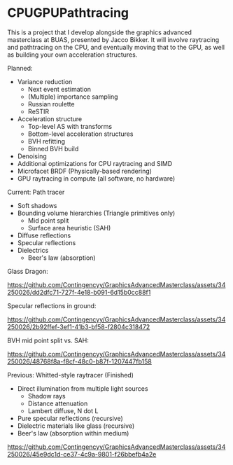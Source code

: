 # CPUGPUPathtracing

This is a project that I develop alongside the graphics advanced masterclass at BUAS, presented by Jacco Bikker. It will involve raytracing and pathtracing on the CPU, and eventually moving that to the GPU, as well as building your own acceleration structures.

Planned:
- Variance reduction
  - Next event estimation
  - (Multiple) importance sampling
  - Russian roulette
  - ReSTIR
- Acceleration structure
  - Top-level AS with transforms
  - Bottom-level acceleration structures
  - BVH refitting
  - Binned BVH build
- Denoising
- Additional optimizations for CPU raytracing and SIMD
- Microfacet BRDF (Physically-based rendering)
- GPU raytracing in compute (all software, no hardware)

Current: Path tracer
- Soft shadows
- Bounding volume hierarchies (Triangle primitives only)
  - Mid point split
  - Surface area heuristic (SAH)
- Diffuse reflections
- Specular reflections
- Dielectrics
  - Beer's law (absorption)

Glass Dragon:

https://github.com/Contingencyy/GraphicsAdvancedMasterclass/assets/34250026/dd2dfc71-727f-4e18-b091-6d15b0cc88f1

Specular reflections in ground:

https://github.com/Contingencyy/GraphicsAdvancedMasterclass/assets/34250026/2b92ffef-3ef1-41b3-bf58-f2804c318472

BVH mid point split vs. SAH:

https://github.com/Contingencyy/GraphicsAdvancedMasterclass/assets/34250026/48768f8a-f8cf-48c0-b87f-1207447fb158



Previous: Whitted-style raytracer (Finished)
- Direct illumination from multiple light sources
  - Shadow rays
  - Distance attenuation
  - Lambert diffuse, N dot L
- Pure specular reflections (recursive)
- Dielectric materials like glass (recursive)
- Beer's law (absorption within medium)

https://github.com/Contingencyy/GraphicsAdvancedMasterclass/assets/34250026/45e9dc1d-ce37-4c9a-9801-f26bbefb4a2e
